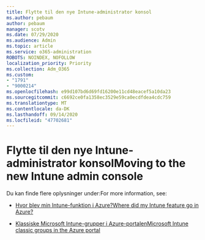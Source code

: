 ```yaml
---
title: Flytte til den nye Intune-administrator konsol
ms.author: pebaum
author: pebaum
manager: scotv
ms.date: 07/29/2020
ms.audience: Admin
ms.topic: article
ms.service: o365-administration
ROBOTS: NOINDEX, NOFOLLOW
localization_priority: Priority
ms.collection: Adm_O365
ms.custom:
- "1791"
- "9000214"
ms.openlocfilehash: e99d107bd6d69fd16200e11cd48eacef5a10da23
ms.sourcegitcommit: c6692ce0fa1358ec3529e59ca0ecdfdea4cdc759
ms.translationtype: MT
ms.contentlocale: da-DK
ms.lasthandoff: 09/14/2020
ms.locfileid: "47702681"
---
```

# <a name="moving-to-the-new-intune-admin-console"></a><span data-ttu-id="45f83-102">Flytte til den nye Intune-administrator konsol</span><span class="sxs-lookup"><span data-stu-id="45f83-102">Moving to the new Intune admin console</span></span>

<span data-ttu-id="45f83-103">Du kan finde flere oplysninger under:</span><span class="sxs-lookup"><span data-stu-id="45f83-103">For more information, see:</span></span>

- [<span data-ttu-id="45f83-104">Hvor blev min Intune-funktion i Azure?</span><span class="sxs-lookup"><span data-stu-id="45f83-104">Where did my Intune feature go in Azure?</span></span>](https://docs.microsoft.com/intune/ui-changes)

- [<span data-ttu-id="45f83-105">Klassiske Microsoft Intune-grupper i Azure-portalen</span><span class="sxs-lookup"><span data-stu-id="45f83-105">Microsoft Intune classic groups in the Azure portal</span></span>](https://docs.microsoft.com/intune/groups-get-started)